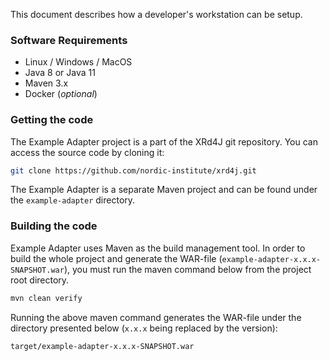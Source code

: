 This document describes how a developer's workstation can be setup.

### Software Requirements

* Linux / Windows / MacOS
* Java 8 or Java 11
* Maven 3.x
* Docker (*optional*)

### Getting the code

The Example Adapter project is a part of the XRd4J git repository. You can access the source code by cloning it:

```bash
git clone https://github.com/nordic-institute/xrd4j.git
```

The Example Adapter is a separate Maven project and can be found under the `example-adapter` directory.

### Building the code

Example Adapter uses Maven as the build management tool. In order to build the whole project and generate the WAR-file (`example-adapter-x.x.x-SNAPSHOT.war`), you must run the maven command below from the project root directory.

```bash
mvn clean verify
```

Running the above maven command generates the WAR-file under the directory presented below (`x.x.x` being replaced by the version):

```
target/example-adapter-x.x.x-SNAPSHOT.war
```
